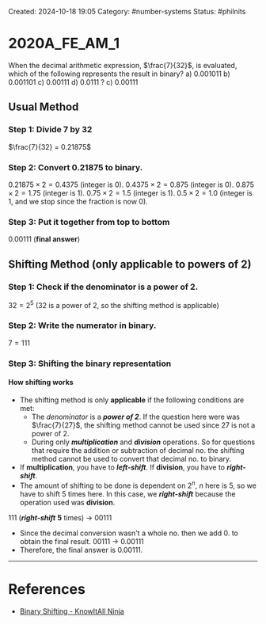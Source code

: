 Created: 2024-10-18 19:05
Category: #number-systems
Status: #philnits



# 2020A_FE_AM_1

When the decimal arithmetic expression, $\frac{7}{32}$, is evaluated, which of the following represents the result in binary?
a) 0.001011
b) 0.001101
c) 0.00111
d) 0.0111
?
c) 0.00111
## Usual Method
### Step 1: Divide 7 by 32

$\frac{7}{32} = 0.21875$

### Step 2: Convert 0.21875 to binary.

$0.21875 \times 2 = 0.4375$ (integer is 0).
$0.4375 \times 2 = 0.875$ (integer is 0).
$0.875 \times 2 = 1.75$ (integer is 1).
$0.75 \times 2 = 1.5$ (integer is 1).
$0.5 \times 2 = 1.0$ (integer is 1, and we stop since the fraction is now 0).

### Step 3: Put it together from top to bottom

$0.00111$ (**final answer**)

## Shifting Method (only applicable to powers of 2)
### Step 1: Check if the denominator is a power of 2.

$32 = 2^{5}$ (32 is a power of 2, so the shifting method is applicable)
### Step 2: Write the numerator in binary.

$7 = 111$
### Step 3: Shifting the binary representation
#### How shifting works
- The shifting method is only **applicable** if the following conditions are met:
	- The *denominator* is a ***power of 2***. If the question here were was $\frac{7}{27}$, the shifting method cannot be used since 27 is not a power of 2.
	- During only ***multiplication*** and ***division*** operations. So for questions that require the addition or subtraction of decimal no. the shifting method cannot be used to convert that decimal no. to binary.
- If **multiplication**, you have to ***left-shift***. If **division**, you have to ***right-shift***.
- The amount of shifting to be done is dependent on $2^{n}$, $n$ here is $5$, so we have to shift 5 times here. In this case, we ***right-shift*** because the operation used was **division**.

$111$ (***right-shift*** **5** times) -> $00111$
- Since the decimal conversion wasn't a whole no. then we add $0.$ to obtain the final result.
$00111$ -> $0.00111$
- Therefore, the final answer is $0.00111$.
<!--SR:!2025-03-11,5,250-->




---
# References
- [Binary Shifting - KnowItAll Ninja](https://www.knowitallninja.com/dashboard/lessons/binary-shifting/)